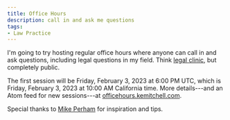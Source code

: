 ```yaml
---
title: Office Hours
description: call in and ask me questions
tags:
- Law Practice
---
```


I'm going to try hosting regular office hours where anyone can call in and ask questions, including legal questions in my field.  Think [legal clinic](https://en.wikipedia.org/wiki/Legal_clinic), but completely public.

The first session will be Friday, February 3, 2023 at 6:00 PM UTC, which is Friday, February 3, 2023 at 10:00 AM California time.  More details---and an Atom feed for new sessions---at [officehours.kemitchell.com](https://officehours.kemitchell.com).

Special thanks to [Mike Perham](https://www.mikeperham.com/) for inspiration and tips.
